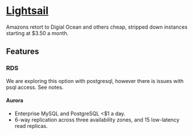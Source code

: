 # [Lightsail](https://aws.amazon.com/lightsail/faq/)

Amazons retort to Digial Ocean and others cheap, stripped down instances starting at $3.50 a month. 

## Features

### RDS

We are exploring this option with postgresql, however there is issues with psql access. See notes.

#### Aurora

* Enterprise MySQL and PostgreSQL \<$1 a day. 
* 6-way replication across three availability zones, and 15 low-latency read replicas.